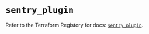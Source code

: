 # `sentry_plugin`

Refer to the Terraform Registory for docs: [`sentry_plugin`](https://registry.terraform.io/providers/jianyuan/sentry/0.12.1/docs/resources/plugin).

